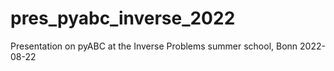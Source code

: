 # pres_pyabc_inverse_2022
Presentation on pyABC at the Inverse Problems summer school, Bonn 2022-08-22
